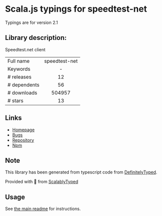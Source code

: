 
# Scala.js typings for speedtest-net

Typings are for version 2.1

## Library description:
Speedtest.net client

|                    |                 |
| ------------------ | :-------------: |
| Full name          | speedtest-net |
| Keywords           | - |
| # releases         | 12 |
| # dependents       | 56 |
| # downloads        | 504957 |
| # stars            | 13 |

## Links
- [Homepage](https://github.com/ddsol/speedtest.net#readme)
- [Bugs](https://github.com/ddsol/speedtest.net/issues)
- [Repository](https://github.com/ddsol/speedtest.net)
- [Npm](https://www.npmjs.com/package/speedtest-net)
    


## Note
This library has been generated from typescript code from [DefinitelyTyped](https://definitelytyped.org).

Provided with :purple_heart: from [ScalablyTyped](https://github.com/oyvindberg/ScalablyTyped)

## Usage
See [the main readme](../../readme.md) for instructions.



